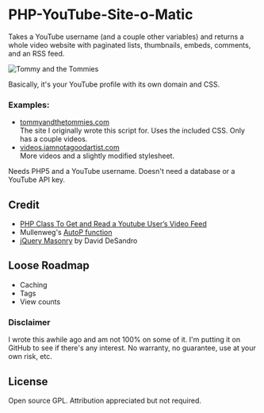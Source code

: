 PHP-YouTube-Site-o-Matic
========================

Takes a YouTube username (and a couple other variables) and returns a whole video website with paginated lists, thumbnails, embeds, comments, and an RSS feed.

![Tommy and the Tommies](http://iamnotagoodartist.com/wp-content/uploads/2011/04/phpyoutube_tommies.jpg)

Basically, it's your YouTube profile with its own domain and CSS.

### Examples:

* [tommyandthetommies.com](http://tommyandthetommies.com/)<br />
  The site I originally wrote this script for. Uses the included CSS. Only has a couple videos.
* [videos.iamnotagoodartist.com](http://videos.iamnotagoodartist.com/)<br />
  More videos and a slightly modified stylesheet.

Needs PHP5 and a YouTube username. Doesn't need a database or a YouTube API key.

Credit
------

* [PHP Class To Get and Read a Youtube User’s Video Feed](http://webhole.net/2009/11/24/how-to-parse-a-youtube-feed-with-ph/)
* Mullenweg's [AutoP function](http://ma.tt/scripts/autop/)
* [jQuery Masonry](http://desandro.com/resources/jquery-masonry) by David DeSandro

Loose Roadmap
-------------

* Caching
* Tags
* View counts

### Disclaimer

I wrote this awhile ago and am not 100% on some of it. I'm putting it on GitHub to see if there's any interest. No warranty, no guarantee, use at your own risk, etc.

License
-------

Open source GPL. Attribution appreciated but not required.